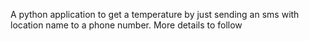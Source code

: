 A python application to get a temperature by just sending an sms with location name to a phone number. More details to follow